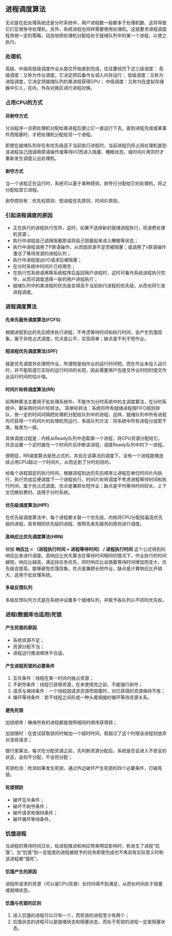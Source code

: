 ## 进程调度算法

无论是在批处理系统还是分时系统中，用户进程数一般都多于处理机数、这将导致它们互相争夺处理机。另外，系统进程也同样需要使用处理机。这就要求进程调度程序按一定的策略，动态地把处理机分配给处于就绪队列中的某一个进程，以使之执行。

### 处理机

高级、中级和低级调度作业从提交开始直到完成，往往要经历下述三级调度：
高级调度：又称为作业调度，它决定把后备作业调入内存运行；
低级调度：又称为进程调度，它决定把就绪队列的某进程获得CPU；
中级调度：又称为在虚拟存储器中引入，在内、外存对换区进行进程对换。

### 占用CPU的方式

#### 非剥夺方式

分派程序一旦把处理机分配给某进程后便让它一直运行下去，直到进程完成或某事件而阻塞时，才把处理机分配给另一个进程。

即使在就绪队列存在有优先级高于当前执行进程时，当前进程仍将占用处理机直到该进程自己因调用原语操作或等待I/O而进入阻塞、睡眠状态，或时间片用完时才重新发生调度让出处理机。

#### 剥夺方式

当一个进程正在运行时，系统可以基于某种原则，剥夺已分配给它的处理机，将之分配给其它进程。

剥夺原则有：优先权原则、短进程优先原则、时间片原则。

### 引起进程调度的原因

* 正在执行的进程执行完毕。这时，如果不选择新的就绪进程执行，将浪费处理机资源；
* 执行中进程自己调用阻塞原语将自己阻塞起来进入睡眠等状态；
* 执行中进程调用了P原语操作，从而因资源不足而被阻塞；或调用了v原语操作激活了等待资源的进程队列；
* 执行中进程提出I/O请求后被阻塞；
* 在分时系统中时间片已经用完；
* 在执行完系统调用等系统程序后返回用户进程时，这时可看作系统进程执行完毕，从而可调度选择一新的用户进程执行；
* 就绪队列中的某进程的优先级变得高于当前执行进程的优先级，从而也将引发进程调度。

### 进程调度算法

#### 先来先服务调度算法(FCFS)

根据进程到达的先后顺序执行进程，不考虑等待时间和执行时间，会产生饥饿现象。属于非抢占式调度，优点是公平，实现简单；缺点是不利于短作业。

#### 短进程优先调度算法(SPF)

就是优先调度并处理短作业，所谓短是指作业的运行时间短。而在作业未投入运行时，并不能知道它实际的运行时间的长短，因此需要用户在提交作业时同时提交作业运行时间的估计值。

#### 时间片轮转调度算法(RR)

前两种算法主要用于批处理系统中，不能作为分时系统中的主调度算法，在分时系统中，都采用时间片轮转法。
简单轮转法：系统将所有就绪进程按FIFO规则排队，按一定的时间间隔把处理机分配给队列中的进程。这样，就绪队列中所有进程均可获得一个时间片的处理机而运行。多级队列方法：将系统中所有进程分成若干类，每类为一级。

具体调度过程是：内核从Ready队列中选取第一个进程，将CPU资源分配给它，并且设置一个定时器在一个时间片后中断该进程，调度Ready队列中的下一进程。

很明显，RR调度算法是抢占式的，并且在该算法的调度下，没有一个进程能够连续占用CPU超过一个时间片，从而达到了分时的目的。

给每个进程固定的执行时间，根据进程到达的先后顺序让进程在单位时间片内执行，执行完成后便调度下一个进程执行，时间片轮转调度不考虑进程等待时间和执行时间，属于抢占式调度。优点是兼顾长短作业；缺点是平均等待时间较长，上下文切换较费时。适用于分时系统。

#### 优先级调度算法(HPF)

在优先级调度算法中，每个进程都关联一个优先级，内核将CPU分配给最高优先级的进程。具有相同优先级的进程，按照先来先服务的原则进行调度。

#### 高响应比优先调度算法(HRN)

根据  **响应比 = （进程执行时间 + 进程等待时间） / 进程执行时间**  这个公式得到的响应比来进行调度。高响应比优先算法在等待时间相同的情况下，作业执行的时间越短，响应比越高，满足段任务优先，同时响应比会随着等待时间增加而变大，优先级会提高，能够避免饥饿现象。优点是兼顾长短作业，缺点是计算响应比开销大，适用于批处理系统。

#### 多级反馈队列

多级反馈队列方式是在系统中设置多个就绪队列，并赋予各队列以不同的优先权。

### 进程(数据库也适用)死锁

#### 产生死锁的原因

- 系统资源不足；
- 资源分配不当；
- 进程运行推进顺序不合适。

#### 产生进程死锁的必要条件

1. 互斥条件：线程在某一时间内独占资源；
2. 不剥夺条件：线程已获得资源，在末使用完之前，不能强行剥夺；
3. 请求与保持条件：一个线程因请求资源而阻塞时，对已获得的资源保持不放；
4. 循环等待条件：若干线程之间形成一种头尾相接的循环等待资源关系。

#### 避免死锁

加锁顺序：确保所有的进程都是按照相同的顺序获得锁；

加锁限时：在尝试获取锁的时候加一个超时时间，若超过了这个时限该进程则放弃对该锁请求；

银行家算法，每次在分配资源之前，先判断资源分配后，系统是否会进入不安全的状态，会则不分配，不会则分配；

死锁检测：检测如果发生死锁，通过外边破坏产生死锁的四个必要条件，打破死锁。

#### 死锁预防

- 破坏互斥条件；
- 破坏不剥夺条件；
- 破坏请求和保持条件；
- 破坏循环等待条件。

### 饥饿进程

当进程的等待时间过长，给进程推进和响应带来明显影响时，称发生了进程“饥饿”。当“饥饿”到一定程度的进程被赋予的任务即使完成也不再具有实际意义时称该进程被“饿死”。

#### 饥饿产生的原因

进程所请求的资源（可以是CPU资源）长时间得不到满足，从而长时间处于阻塞或就绪状态。

#### 饥饿与死锁的区别

1. 进入饥饿的进程可以只有一个，而死锁的进程至少有两个；
2. 饥饿状态的进程可以是就绪状态和阻塞状态，而处于死锁的进程一定是阻塞状态。